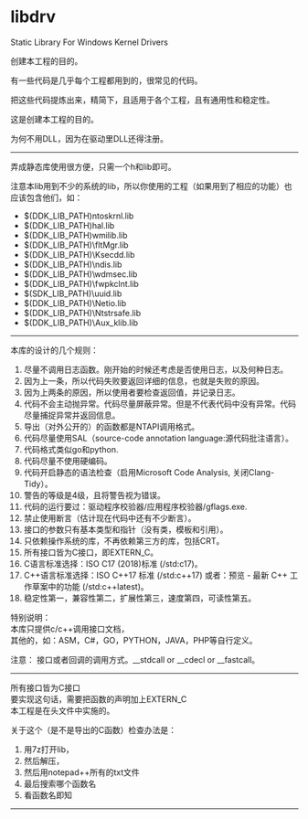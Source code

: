 # libdrv
Static Library For Windows Kernel Drivers

创建本工程的目的。

有一些代码是几乎每个工程都用到的，很常见的代码。

把这些代码提炼出来，精简下，且适用于各个工程，且有通用性和稳定性。

这是创建本工程的目的。

为何不用DLL，因为在驱动里DLL还得注册。


--------------------------------------------------------------------------------------------------


弄成静态库使用很方便，只需一个h和lib即可。

注意本lib用到不少的系统的lib，所以你使用的工程（如果用到了相应的功能）也应该包含他们，如：    
* $(DDK_LIB_PATH)ntoskrnl.lib  
* $(DDK_LIB_PATH)hal.lib  
* $(DDK_LIB_PATH)wmilib.lib  
* $(DDK_LIB_PATH)\fltMgr.lib  
* $(DDK_LIB_PATH)\Ksecdd.lib  
* $(DDK_LIB_PATH)\ndis.lib  
* $(DDK_LIB_PATH)\wdmsec.lib  
* $(DDK_LIB_PATH)\fwpkclnt.lib  
* $(SDK_LIB_PATH)\uuid.lib  
* $(DDK_LIB_PATH)\Netio.lib  
* $(DDK_LIB_PATH)\Ntstrsafe.lib  
* $(DDK_LIB_PATH)\Aux_klib.lib  


--------------------------------------------------------------------------------------------------


本库的设计的几个规则：  
1. 尽量不调用日志函数。刚开始的时候还考虑是否使用日志，以及何种日志。  
2. 因为上一条，所以代码失败要返回详细的信息，也就是失败的原因。  
3. 因为上两条的原因，所以使用者要检查返回值，并记录日志。  
4. 代码不会主动抛异常。代码尽量屏蔽异常。但是不代表代码中没有异常。代码尽量捕捉异常并返回信息。  
5. 导出（对外公开的）的函数都是NTAPI调用格式。  
6. 代码尽量使用SAL（source-code annotation language:源代码批注语言）。  
7. 代码格式类似go和python.  
8. 代码尽量不使用硬编码。  
9. 代码开启静态的语法检查（启用Microsoft Code Analysis, 关闭Clang-Tidy）。  
10. 警告的等级是4级，且将警告视为错误。  
11. 代码的运行要过：驱动程序校验器/应用程序校验器/gflags.exe.  
12. 禁止使用断言（估计现在代码中还有不少断言）。  
13. 接口的参数只有基本类型和指针（没有类，模板和引用）。  
14. 只依赖操作系统的库，不再依赖第三方的库，包括CRT。  
15. 所有接口皆为C接口，即EXTERN_C。  
16. C语言标准选择：ISO C17 (2018)标准 (/std:c17)。  
17. C++语言标准选择：ISO C++17 标准 (/std:c++17) 或者：预览 - 最新 C++ 工作草案中的功能 (/std:c++latest)。  
18. 稳定性第一，兼容性第二，扩展性第三，速度第四，可读性第五。  


特别说明：  
本库只提供c/c++调用接口文档，  
其他的，如：ASM，C#，GO，PYTHON，JAVA，PHP等自行定义。  


注意：
接口或者回调的调用方式。__stdcall or __cdecl or __fastcall。


--------------------------------------------------------------------------------------------------


所有接口皆为C接口  
要实现这句话，需要把函数的声明加上EXTERN_C  
本工程是在头文件中实施的。 

关于这个（是不是导出的C函数）检查办法是：  
1. 用7z打开lib，  
2. 然后解压，  
3. 然后用notepad++所有的txt文件  
4. 最后搜索哪个函数名  
5. 看函数名即知  


--------------------------------------------------------------------------------------------------
